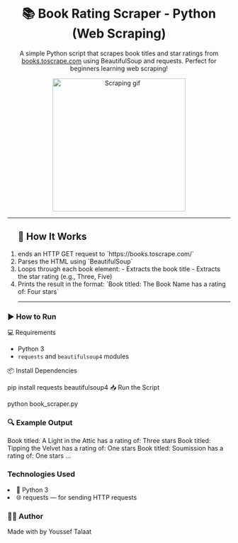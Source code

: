 <h1 align="center">📚 Book Rating Scraper - Python (Web Scraping)</h1>

<p align="center">
  A simple Python script that scrapes book titles and star ratings from <a href="https://books.toscrape.com" target="_blank">books.toscrape.com</a> using BeautifulSoup and requests.  
  Perfect for beginners learning web scraping!
</p>

<p align="center">
  <img src="https://media.giphy.com/media/3o7TKxOH8ZC0dskjCM/giphy.gif" width="300" alt="Scraping gif"/>
</p>

---
<ol>
<h2>🧠 How It Works </h2>

 <li>ends an HTTP GET request to `https://books.toscrape.com/`</li>
   <li> Parses the HTML using `BeautifulSoup`</li>
 <li>
Loops through each book element:
   - Extracts the book title
   - Extracts the star rating (e.g., Three, Five)</li>
<li>
 Prints the result in the format:  
   `Book titled: The Book Name has a rating of: Four stars`</li>

---
</ol>
<h3> ▶️ How to Run</h3>
<p> 💻 Requirements

- Python 3
- `requests` and `beautifulsoup4` modules

 📦 Install Dependencies

pip install requests beautifulsoup4
📥 Run the Script

python book_scraper.py
</p>

<h3>🔍 Example Output</h3>
<p>
Book titled: A Light in the Attic has a rating of: Three stars
Book titled: Tipping the Velvet has a rating of: One stars
Book titled: Soumission has a rating of: One stars
...
</p>

<h3>Technologies Used</h3>

<li>🐍 Python 3</li>

<li>🌐 requests — for sending HTTP requests</li>


<h3>👨‍💻 Author</h3>
<p> Made with by Youssef Talaat</p>
